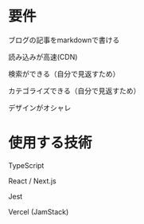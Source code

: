 # 要件

ブログの記事をmarkdownで書ける

読み込みが高速(CDN)

検索ができる（自分で見返すため）

カテゴライズできる（自分で見返すため）

デザインがオシャレ


# 使用する技術

TypeScript 

React / Next.js

Jest

Vercel (JamStack)

